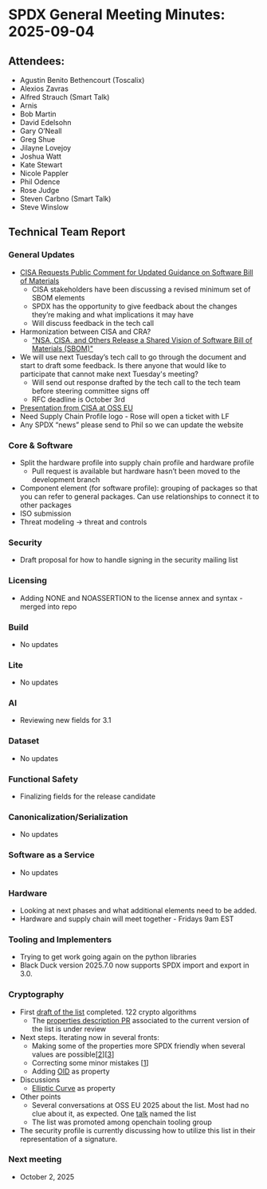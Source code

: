 # SPDX General Meeting Minutes: 2025-09-04

## Attendees:
- Agustin Benito Bethencourt (Toscalix)
- Alexios Zavras
- Alfred Strauch (Smart Talk)
- Arnis
- Bob Martin
- David Edelsohn
- Gary O’Neall
- Greg Shue
- Jilayne Lovejoy
- Joshua Watt
- Kate Stewart
- Nicole Pappler
- Phil Odence
- Rose Judge
- Steven Carbno (Smart Talk)
- Steve Winslow

## Technical Team Report
### General Updates
- [CISA Requests Public Comment for Updated Guidance on Software Bill of Materials](https://www.cisa.gov/news-events/alerts/2025/08/22/cisa-requests-public-comment-updated-guidance-software-bill-materials#:~:text=the%20.gov%20website.-,CISA%20Requests%20Public%20Comment%20for%20Updated%20Guidance%20on%20Software%20Bill,and%20this%20Privacy%20&%20Use%20policy)
  - CISA stakeholders have been discussing a revised minimum set of SBOM elements
  - SPDX has the opportunity to give feedback about the changes they’re making and what implications it may have
  - Will discuss feedback in the tech call
- Harmonization between CISA and CRA?
  - ["NSA, CISA, and Others Release a Shared Vision of Software Bill of Materials (SBOM)"](https://www.nsa.gov/Press-Room/Press-Releases-Statements/Press-Release-View/Article/4292020/nsa-cisa-and-others-release-a-shared-vision-of-software-bill-of-materials-sbom/)
- We will use next Tuesday’s tech call to go through the document and start to draft some feedback. Is there anyone that would like to participate that cannot make next Tuesday's meeting?
  - Will send out response drafted by the tech call to the tech team before steering committee signs off
  - RFC deadline is October 3rd
- [Presentation from CISA at OSS EU](https://osseu2025.sched.com/event/25Vq6/sometimes-sequels-are-good-cisas-update-to-the-2021-ntia-sbom-minimum-elements-victoria-ontiveros-cisa)
- Need Supply Chain Profile logo - Rose will open a ticket with LF
- Any SPDX “news” please send to Phil so we can update the website

### Core & Software
- Split the hardware profile into supply chain profile and hardware profile
  - Pull request is available but hardware hasn’t been moved to the development branch
- Component element (for software profile): grouping of packages so that you can refer to general packages. Can use relationships to connect it to other packages
- ISO submission
- Threat modeling → threat and controls

### Security
- Draft proposal for how to handle signing in the security mailing list

### Licensing
- Adding NONE and NOASSERTION to the license annex and syntax - merged into repo

### Build
- No updates

### Lite
- No updates

### AI
- Reviewing new fields for 3.1

### Dataset
- No updates

### Functional Safety
- Finalizing fields for the release candidate

### Canonicalization/Serialization
- No updates

### Software as a Service
- No updates

### Hardware
- Looking at next phases and what additional elements need to be added.
- Hardware and supply chain will meet together - Fridays 9am EST

### Tooling and Implementers
- Trying to get work going again on the python libraries
- Black Duck version 2025.7.0 now supports SPDX import and export in 3.0.

### Cryptography
- First [draft of the list](https://github.com/spdx/crypto-algorithms) completed. 122 crypto algorithms
  - The [properties description PR](https://github.com/spdx/crypto-algorithms/pull/15) associated to the current version of the list is under review
- Next steps. Iterating now in several fronts:
  - Making some of the properties more SPDX friendly when several values are possible\[[2](https://github.com/spdx/crypto-algorithms/issues/17)\]\[[3](https://github.com/spdx/crypto-algorithms/issues/16)\]
  - Correcting some minor mistakes \[[1](https://github.com/spdx/crypto-algorithms/issues/18)\]
  - Adding [OID](https://github.com/spdx/crypto-algorithms/issues/20) as property
- Discussions
  -  [Elliptic Curve](https://github.com/spdx/crypto-algorithms/issues/21) as property
- Other points
  - Several conversations at OSS EU 2025 about the list. Most had no clue about it, as expected. One [talk](https://osseu2025.sched.com/event/25Vp2/know-your-crypto-standardizing-and-detecting-crypto-algorithms-the-open-source-way-matias-daloia-scanoss) named the list
  - The list was promoted among openchain tooling group
- The security profile is currently discussing how to utilize this list in their representation of a signature.

### Next meeting
- October 2, 2025
